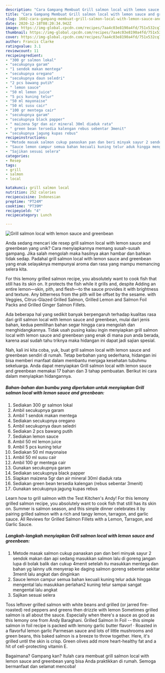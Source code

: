 ```yaml
---
description: "Cara Gampang Membuat Grill salmon local with lemon sauce and greenbean, Bikin Ngiler"
title: "Cara Gampang Membuat Grill salmon local with lemon sauce and greenbean, Bikin Ngiler"
slug: 1602-cara-gampang-membuat-grill-salmon-local-with-lemon-sauce-and-greenbean-bikin-ngiler
date: 2020-12-18T08:20:34.942Z
image: https://img-global.cpcdn.com/recipes/7aa4c03e8190a4fd/751x532cq70/grill-salmon-local-with-lemon-sauce-and-greenbean-foto-resep-utama.jpg
thumbnail: https://img-global.cpcdn.com/recipes/7aa4c03e8190a4fd/751x532cq70/grill-salmon-local-with-lemon-sauce-and-greenbean-foto-resep-utama.jpg
cover: https://img-global.cpcdn.com/recipes/7aa4c03e8190a4fd/751x532cq70/grill-salmon-local-with-lemon-sauce-and-greenbean-foto-resep-utama.jpg
author: Francis Clarke
ratingvalue: 3.1
reviewcount: 11
recipeingredient:
- "300 gr salmon lokal"
- "secukupnya garam"
- "1 sendok makan mentega"
- "secukupnya oregano"
- "secukupnya daun seledri"
- "2 pcs bawang putih"
- " lemon sauce"
- "50 ml lemon juice"
- "5 pcs kuning telur"
- "50 ml mayonaise"
- "50 ml susu cair"
- "100 gr mentega cair"
- "secukupnya garam"
- "secukupnya black papper"
- " maizena 5gr dan air mineral 30ml diaduk rata"
- " green bean tersedia kalengan rebus sebentar 3menit"
- "secukupnya jagung kupas rebus"
recipeinstructions:
- "Metode masak salmon cukup panaskan pan dan beri minyak sayur 2 sendok makan dan api sedang masukkan salmon lalu di goreng jangan lupa di bolak balik dan cukup 4menit setelah itu masukkan mentega dan bahan yg lainny utk menyerap ke daging salmon goreng sebentar sekitar 3menit lalu angkat dan dinginkan"
- "Sauce lemon campur semua bahan kecuali kuning telur aduk hingga mengental lalu masukkan perlahan2 kuning telur sampai sangat mengental lalu angkat"
- "Sajikan sesuai selera"
categories:
- Resep
tags:
- grill
- salmon
- local

katakunci: grill salmon local 
nutrition: 252 calories
recipecuisine: Indonesian
preptime: "PT24M"
cooktime: "PT39M"
recipeyield: "4"
recipecategory: Lunch

---
```



![Grill salmon local with lemon sauce and greenbean](https://img-global.cpcdn.com/recipes/7aa4c03e8190a4fd/751x532cq70/grill-salmon-local-with-lemon-sauce-and-greenbean-foto-resep-utama.jpg)

Anda sedang mencari ide resep grill salmon local with lemon sauce and greenbean yang unik? Cara menyiapkannya memang susah-susah gampang. Jika salah mengolah maka hasilnya akan hambar dan bahkan tidak sedap. Padahal grill salmon local with lemon sauce and greenbean yang enak selayaknya mempunyai aroma dan rasa yang mampu memancing selera kita.

For this lemony grilled salmon recipe, you absolutely want to cook fish that still has its skin on. It protects the fish while it grills and, despite Adding an entire lemon—skin, pith, and flesh—to the sauce provides it with brightness and texture. Any bitterness from the pith will be offset by the sesame. with Veggies, Citrus-Glazed Grilled Salmon, Grilled Lemon and Salmon Foil Packs and Grilled Ginger Salmon Fillets.

Ada beberapa hal yang sedikit banyak berpengaruh terhadap kualitas rasa dari grill salmon local with lemon sauce and greenbean, mulai dari jenis bahan, kedua pemilihan bahan segar hingga cara mengolah dan menghidangkannya. Tidak usah pusing kalau ingin menyiapkan grill salmon local with lemon sauce and greenbean yang enak di mana pun anda berada, karena asal sudah tahu triknya maka hidangan ini dapat jadi sajian spesial.


Nah, kali ini kita coba, yuk, buat grill salmon local with lemon sauce and greenbean sendiri di rumah. Tetap berbahan yang sederhana, hidangan ini bisa memberi manfaat dalam membantu menjaga kesehatan tubuhmu sekeluarga. Anda dapat menyiapkan Grill salmon local with lemon sauce and greenbean memakai 17 bahan dan 3 tahap pembuatan. Berikut ini cara dalam menyiapkan hidangannya.

<!--inarticleads1-->

##### Bahan-bahan dan bumbu yang diperlukan untuk menyiapkan Grill salmon local with lemon sauce and greenbean:

1. Sediakan 300 gr salmon lokal
1. Ambil secukupnya garam
1. Ambil 1 sendok makan mentega
1. Sediakan secukupnya oregano
1. Ambil secukupnya daun seledri
1. Sediakan 2 pcs bawang putih
1. Sediakan  lemon sauce
1. Ambil 50 ml lemon juice
1. Ambil 5 pcs kuning telur
1. Sediakan 50 ml mayonaise
1. Ambil 50 ml susu cair
1. Ambil 100 gr mentega cair
1. Gunakan secukupnya garam
1. Sediakan secukupnya black papper
1. Siapkan  maizena 5gr dan air mineral 30ml diaduk rata
1. Sediakan  green bean tersedia kalengan (rebus sebentar 3menit)
1. Gunakan secukupnya jagung kupas rebus


Learn how to grill salmon with the Test Kitchen&#39;s Andy! For this lemony grilled salmon recipe, you absolutely want to cook fish that still has its skin on. Summer is salmon season, and this simple dinner celebrates it by pairing grilled salmon with a rich and tangy lemon, tarragon, and garlic sauce. All Reviews for Grilled Salmon Fillets with a Lemon, Tarragon, and Garlic Sauce. 

<!--inarticleads2-->

##### Langkah-langkah menyiapkan Grill salmon local with lemon sauce and greenbean:

1. Metode masak salmon cukup panaskan pan dan beri minyak sayur 2 sendok makan dan api sedang masukkan salmon lalu di goreng jangan lupa di bolak balik dan cukup 4menit setelah itu masukkan mentega dan bahan yg lainny utk menyerap ke daging salmon goreng sebentar sekitar 3menit lalu angkat dan dinginkan
1. Sauce lemon campur semua bahan kecuali kuning telur aduk hingga mengental lalu masukkan perlahan2 kuning telur sampai sangat mengental lalu angkat
1. Sajikan sesuai selera


Toss leftover grilled salmon with white beans and grilled (or jarred fire-roasted) red peppers and greens then drizzle with lemon Sometimes grilled salmon is all about the sauce. Especially when there&#39;s a sauce as good as this lemony one from Andy Baraghani. Grilled Salmon In Foil -- this simple salmon in foil recipe is packed with lemony garlic butter flavor! · Roasted in a flavorful lemon garlic Parmesan sauce and lots of little mushrooms and green beans, this baked salmon is a breeze to throw together. Here, it&#39;s grilled until the skin is crisp. Green olives add more heart-healthy fat and a hit of cell-protecting vitamin E. 

Bagaimana? Gampang kan? Itulah cara membuat grill salmon local with lemon sauce and greenbean yang bisa Anda praktikkan di rumah. Semoga bermanfaat dan selamat mencoba!
